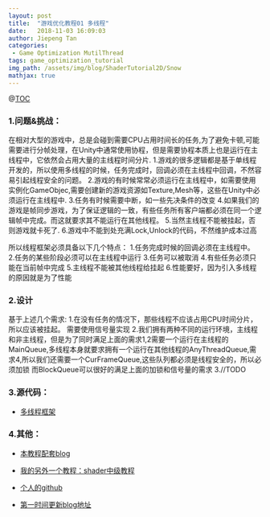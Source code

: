 ```yaml
---
layout: post
title:  "游戏优化教程01 多线程"
date:   2018-11-03 16:09:03
author: Jiepeng Tan
categories: 
 - Game Optimization MutilThread
tags: game_optimization_tutorial
img_path: /assets/img/blog/ShaderTutorial2D/Snow
mathjax: true
---
```


@[TOC]( FishMan优化教程总纲)

### **1.问题&挑战**：
在相对大型的游戏中，总是会碰到需要CPU占用时间长的任务,为了避免卡顿,可能需要进行分帧处理，在Unity中通常使用协程，但是需要协程本质上也是运行在主线程中，它依然会占用大量的主线程时间分片.
1.游戏的很多逻辑都是基于单线程开发的，所以使用多线程的时候，任务完成时，回调必须在主线程中回调，不然容易引起线程安全的问题。
2.游戏的有时候常常必须运行在主线程中，如需要使用实例化GameObjec,需要创建新的游戏资源如Texture,Mesh等，这些在Unity中必须运行在主线程中.
3.任务有时候需要中断，如一些先决条件的改变
4.如果我们的游戏是帧同步游戏，为了保证逻辑的一致，有些任务所有客户端都必须在同一个逻辑帧中完成。而这就要求其不能运行在其他线程。
5.当然主线程不能被挂起，否则游戏就卡死了.
6.游戏中不能到处充满Lock,Unlock的代码，不然维护成本过高

所以线程框架必须具备以下几个特点：
1.任务完成时候的回调必须在主线程中。
2.任务的某些阶段必须可以在主线程中运行
3.任务可以被取消
4.有些任务必须只能在当前帧中完成
5.主线程不能被其他线程给挂起
6.性能要好，因为引入多线程的原因就是为了性能

### **2.设计**
基于上述几个需求:
1.在没有任务的情况下，那些线程不应该占用CPU时间分片，所以应该被挂起。
需要使用信号量实现
2.我们拥有两种不同的运行环境，主线程和非主线程，但是为了同时满足上面的需求1,2需要一个运行在主线程的MainQueue,多线程本身就要求拥有一个运行在其他线程的AnyThreadQueue,需求4,所以我们还需要一个CurFrameQueue,这些队列都必须是线程安全的，所以必须加锁
而BlockQueue可以很好的满足上面的加锁和信号量的需求
3.//TODO

### **3.源代码：**
- [多线程框架][6]

### **4.其他：**
- [本教程配套blog ][1]
- [我的另外一个教程：shader中级教程][2]
- [个人的github][3]
- [第一时间更新blog地址][4]

  [1]: https://github.com/JiepengTan/FishManShaderTutorial
  [2]: https://blog.csdn.net/tjw02241035621611/article/details/80038608
  [3]: https://github.com/JiepengTan
  [4]: https://jiepengtan.github.io/ 
  [5]: https://github.com/JiepengTan/ThreadPattern_Master-Slaver
  [6]: https://github.com/JiepengTan/ThreadPattern_Master-Slaver
  